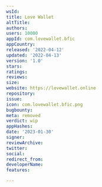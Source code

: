 ```yaml
---
wsId: 
title: Love Wallet
altTitle: 
authors: 
users: 10000
appId: com.lovewallet.bfic
appCountry: 
released: '2022-04-12'
updated: '2022-04-13'
version: '1.0'
stars: 
ratings: 
reviews: 
size: 
website: https://lovewallet.online
repository: 
issue: 
icon: com.lovewallet.bfic.png
bugbounty: 
meta: removed
verdict: wip
appHashes: 
date: '2023-01-30'
signer: 
reviewArchive: 
twitter: 
social: 
redirect_from: 
developerName: 
features: 

---
```


